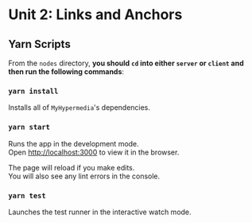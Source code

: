 # Unit 2: Links and Anchors

## Yarn Scripts

From the `nodes` directory, **you should `cd` into either `server` or `client` and then run the following commands**:

### `yarn install`

Installs all of `MyHypermedia`'s dependencies.

### `yarn start`

Runs the app in the development mode.\
Open [http://localhost:3000](http://localhost:3000) to view it in the browser.

The page will reload if you make edits.\
You will also see any lint errors in the console.

### `yarn test`

Launches the test runner in the interactive watch mode.
